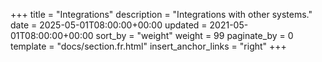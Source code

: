 +++
title = "Integrations"
description = "Integrations with other systems."
date = 2025-05-01T08:00:00+00:00
updated = 2021-05-01T08:00:00+00:00
sort_by = "weight"
weight = 99
paginate_by = 0
template = "docs/section.fr.html"
insert_anchor_links = "right"
+++
